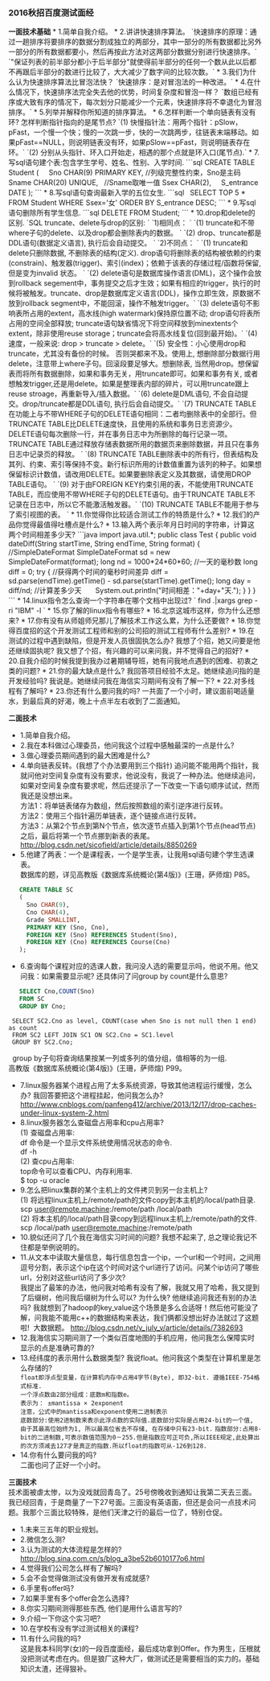 <h3> 2016秋招百度测试面经 </h3>
<Strong>一面技术基础</Strong>
* 1.简单自我介绍。 
* 2.讲讲快速排序算法。  
  `快速排序的原理：通过一趟排序将要排序的数据分割成独立的两部分，其中一部分的所有数据都比另外一部分的所有数据都要小，然后再按此方法对这两部分数据分别进行快速排序。`
  `"保证列表的前半部分都小于后半部分"就使得前半部分的任何一个数从此以后都不再跟后半部分的数进行比较了，大大减少了数字间的比较次数。`
* 3.我们为什么认为快速排序算法比冒泡法快？   
  `快速排序：是对冒泡法的一种改进。`
* 4.在什么情况下，快速排序法完全失去他的优势，时间复杂度和冒泡一样？    
  `数组已经有序或大致有序的情况下，每次划分只能减少一个元素，快速排序将不幸退化为冒泡排序。`
* 5.列举并解释你所知道的排序算法。   
  <https://github.com/wuping5719/Algorithm/tree/master/12-Sort>
* 6.怎样判断一个单向链表有没有环? 怎样判断指针指向的是尾节点?
  `(1) 快慢指针法：用两个指针：pSlow，pFast，一个慢一个快；慢的一次跳一步，快的一次跳两步，往链表末端移动。如果pFast==NULL，则说明链表没有环，如果pSlow==pFast，则说明链表存在环。`
  `(2) 分别从头指针、环入口开始走，相遇的那个点就是环入口(尾节点).`
* 7.写sql语句建个表:包含学生学号、姓名、性别、入学时间.   
```sql
  CREATE TABLE Student 
  (  
     Sno CHAR(9) PRIMARY KEY,  //列级完整性约束，Sno是主码
     Sname CHAR(20) UNIQUE,    //Sname取唯一值
     Ssex CHAR(2),
     S_entrance DATE
  ); 
```
* 8.写sql语句查询最新入学的五位女生.   
```sql
   SELECT TOP 5 * FROM Student 
     WHERE Ssex='女' ORDER BY S_entrance DESC;
```
* 9.写sql语句删除所有学生信息.   
```sql
    DELETE FROM Student;
```
* 10.drop和delete的区别.    
 `SQL truncate、delete与drop的区别: `    
 `1)相同点： `   
 `(1) truncate和不带where子句的delete、以及drop都会删除表内的数据。 `     
 `(2) drop、truncate都是DDL语句(数据定义语言), 执行后会自动提交。 `   
 `2)不同点： `   
 `(1) truncate和delete只删除数据, 不删除表的结构(定义). drop语句将删除表的结构被依赖的约束(constrain)、触发器(trigger)、索引(index)；依赖于该表的存储过程/函数将保留, 但是变为invalid 状态。 `    
 `(2) delete语句是数据库操作语言(DML)，这个操作会放到rollback segement中，事务提交之后才生效；如果有相应的trigger，执行的时候将被触发。truncate、drop是数据库定义语言(DDL)，操作立即生效，原数据不放到rollback segment中，不能回滚，操作不触发trigger。`  
 `(3) delete语句不影响表所占用的extent，高水线(high watermark)保持原位置不动; drop语句将表所占用的空间全部释放; truncate语句缺省情况下将空间释放到minextents个extent，除非使用reuse storage；truncate会将高水线复位(回到最开始)。`   
 `(4) 速度，一般来说: drop > truncate > delete。`     
 `(5) 安全性：小心使用drop和truncate，尤其没有备份的时候。 否则哭都来不及。使用上, 想删除部分数据行用delete，注意带上where子句。回滚段要足够大。想删除表, 当然用drop。想保留表而将所有数据删除，如果和事务无关，用truncate即可。如果和事务有关, 或者想触发trigger,还是用delete。如果是整理表内部的碎片，可以用truncate跟上reuse stroage，再重新导入/插入数据。`   
 `(6) delete是DML语句, 不会自动提交。drop/truncate都是DDL语句, 执行后会自动提交。`      
 `(7) TRUNCATE TABLE在功能上与不带WHERE子句的DELETE语句相同：二者均删除表中的全部行。但TRUNCATE TABLE比DELETE速度快，且使用的系统和事务日志资源少。DELETE语句每次删除一行，并在事务日志中为所删除的每行记录一项。TRUNCATE TABLE通过释放存储表数据所用的数据页来删除数据，并且只在事务日志中记录页的释放。 `     
 `(8) TRUNCATE TABLE删除表中的所有行，但表结构及其列、约束、索引等保持不变。新行标识所用的计数值重置为该列的种子。如果想保留标识计数值，请改用DELETE。如果要删除表定义及其数据，请使用DROP TABLE语句。  `    
 `(9) 对于由FOREIGN KEY约束引用的表，不能使用TRUNCATE TABLE，而应使用不带WHERE子句的DELETE语句。由于TRUNCATE TABLE不记录在日志中，所以它不能激活触发器。`   
 `(10) TRUNCATE TABLE不能用于参与了索引视图的表。 `  
* 11.你觉得你比较适合测试工作的特质是什么?  
* 12.我们的产品你觉得最值得吐槽点是什么? 
* 13.输入两个表示年月日时间的字符串，计算这两个时间相差多少天?   
```java
   import java.util.*;
   public class Test {
      public void dateDiff(String startTime, String endTime, String format) {
         //SimpleDateFormat
         SimpleDateFormat sd = new SimpleDateFormat(format);
         long nd = 1000*24*60*60;  //一天的毫秒数
         long diff = 0;
         try {
           //获得两个时间的毫秒时间差异
           diff = sd.parse(endTime).getTime() - sd.parse(startTime).getTime();
           long day = diff/nd; //计算差多少天
           System.out.println("时间相差："+day+"天.");
         }
      }
    }
```
* 14.linux指令怎么查询一个字符串在哪个文档中出现过?      
  ` find .|xargs grep -ri "IBM" -l `     <https://zhidao.baidu.com/question/305494384200177364.html>
* 15.你了解的linux指令有哪些?     
    <http://www.weixuehao.com/archives/25>
* 16.北京这城市这样，你为什么还想来?   
* 17.你有没有从师姐师兄那儿了解技术工作这么累，为什么还要做?   
* 18.你觉得百度招的这个开发测试工程师和别的公司招的测试工程师有什么差别?   
* 19.在测试的过程中遇到缺陷，但是开发人员很固执怎么办? 我想了个招，她又问要是他还继续固执呢? 我又想了个招，有兴趣的可以来问我，并不觉得自己的招好? 
* 20.自我介绍的时候我提到我办过暑期辅导班，她有问我地点遇到的困难、初衷之类的问题?   
* 21.你的最大缺点是什么? 我回答项目经验不太足。她继续追问指的是开发经验吗? 我说是。她继续问我在海信实习期间有没有了解一下?
* 22.对多线程有了解吗?
* 23.你还有什么要问我的吗?
  一共面了一个小时，建议面前喝适量水，到最后真的好渴，晚上十点半左右收到了二面通知。 

<Strong>二面技术</Strong>
* 1.简单自我介绍。 
* 2.我在本科做过心理委员，他问我这个过程中感触最深的一点是什么?   
* 3.做心理委员期间遇到的最大困难是什么?   
* 4.单向链表反转。(我想了个办法要用到三个指针) 追问能不能用两个指针，我就问他对空间复杂度有没有要求，他说没有，我说了一种办法。他继续追问，如果对空间复杂度有要求呢，然后还提示了一下改变一下语句顺序试试，然而我还是没想出来。   
  方法1：将单链表储存为数组，然后按照数组的索引逆序进行反转。    
  方法2：使用三个指针遍历单链表，逐个链接点进行反转。    
  方法3：从第2个节点到第N个节点，依次逐节点插入到第1个节点(head节点)之后，最后将第一个节点挪到新表的表尾。
  <http://blog.csdn.net/sicofield/article/details/8850269>
* 5.他建了两表：一个是课程表，一个是学生表，让我用sql语句建个学生选课表。     
   数据库的题，详见高教版《数据库系统概论(第4版)》(王珊，萨师煊) P85。
```sql
   CREATE TABLE SC
   (
     Sno CHAR(9),
     Cno CHAR(4),
     Grade SMALLINT,
     PRIMARY KEY (Sno, Cno),
     FOREIGN KEY (Sno) REFERENCES Student(Sno),
     FOREIGN KEY (Cno) REFERENCES Course(Cno)
   );
```
* 6.查询每个课程对应的选课人数，我问没人选的需要显示吗，他说不用。他又问我：如果需要显示呢? 还具体问了问group by count是什么意思?
```sql
   SELECT Cno,COUNT(Sno)
   FROM SC
   GROUP BY Cno;
   ```
   ```mysql
    SELECT SC2.Cno as level, COUNT(case when Sno is not null then 1 end) as count
    FROM SC2 LEFT JOIN SC1 ON SC2.Cno = SC1.level
    GROUP BY SC2.Cno;
```
   group by子句将查询结果按某一列或多列的值分组，值相等的为一组.     
   高教版《数据库系统概论(第4版)》(王珊，萨师煊) P99。
* 7.linux服务器某个进程占用了太多系统资源，导致其他进程运行缓慢，怎么办? 我回答要把这个进程挂起，他问我怎么办?
  <http://www.cnblogs.com/panfeng412/archive/2013/12/17/drop-caches-under-linux-system-2.html>
* 8.linux服务器怎么查磁盘占用率和cpu占用率?    
   (1) 查磁盘占用率:     
   df 命令是一个显示文件系统使用情况状态的命令.      
   df -h     
   (2) 查cpu占用率:    
   top命令可以查看CPU、内存利用率.      
   $ top -u oracle
* 9.怎么把linux集群的某个主机上的文件拷贝到另一台主机上?      
  (1) 将远程linux主机上/remote/path的文件copy到本主机的/local/path目录.       
     scp user@remote.machine:/remote/path  /local/path    
  (2) 将本主机的/local/path目录copy到远程linux主机上/remote/path的文件.      
     scp /local/path user@remote.machine:/remote/path
* 10.貌似还问了几个我在海信实习时间的问题? 我想不起来了, 总之理论我记不住都是举例说明的。 
* 11.从文本中读取大量信息，每行信息包含一个ip，一个url和一个时间，之间用逗号分割，表示这个ip在这个时间对这个url进行了访问。问某个ip访问了哪些url，分别对这些url访问了多少次?   
  我提出了最笨的办法，他问我对哈希有没有了解，我就又用了哈希，我又提到了后缀树，他问我后缀树为什么可以? 为什么快? 他继续追问我还有别的办法吗? 我就想到了hadoop的key_value这个场景是多么合适呀！然后他可能没了解，问我能不能用c++的数据结构来表达，我们俩都没想出好办法就过了这题啦!
  大数据题。 <http://blog.csdn.net/v_july_v/article/details/7382693>
* 12.我海信实习期间测了一个类似百度地图的手机应用，他问我怎么保障实时显示的点是准确可靠的? 
* 13.经纬度的表示用什么数据类型? 我说float。他问我这个类型在计算机里是怎么存储的?     
   `float即浮点型变量，在计算机内存中占用4字节(Byte), 即32-bit. 遵循IEEE-754格式标准.`     
   `一个浮点数由2部分组成：底数m和指数e。`       
   `表示为： ±mantissa × 2exponent `    
   `注意，公式中的mantissa和exponent使用二进制表示 `   
   `底数部分:使用2进制数来表示此浮点数的实际值.底数部分实际是占用24-bit的一个值, 由于其最高位始终为1, 所以最高位省去不存储, 在存储中只有23-bit.`    `指数部分:占用8-bit的二进制数,可表示数值范围为0－255.但是指数应可正可负,所以IEEE规定,此处算出的次方须减去127才是真正的指数.所以float的指数可从-126到128. `
* 14.你有什么要问我的吗?     
  二面也问了正好一个小时。

<Strong>三面技术</Strong>     
  技术面被虐太惨，以为没戏就回青岛了。25号傍晚收到通知让我第二天去三面。我已经回青，于是商量了一下27号面。三面没有英语面，但还是会问一点技术问题。我那个三面比较特殊，是他们天津之行的最后一位了，特别仓促。
* 1.未来三五年的职业规划。 
* 2.微信怎么测?  
* 3.认为测试的大体流程是怎样的?   
   <http://blog.sina.com.cn/s/blog_a3be52b6010177o6.html>
* 4.觉得我们公司怎么样有了解吗?  
* 5.会不会觉得做测试没有做开发有成就感?  
* 6.手里有offer吗?  
* 7.如果手里有多个offer会怎么选择?    
* 8.你实习期间测得那些东西, 他们是用什么语言写的?    
* 9.介绍一下你这个实习吧?    
* 10.在学校有没有学过测试相关的课程?      
* 11.有什么问我的吗?    
  这是我本科同学(女)的一段百度面经，最后成功拿到Offer。作为男生，压根就没把测试考虑在内。但是狼厂这种大厂，做测试还是需要相当的实力的。基础知识太渣，还得狠补。
